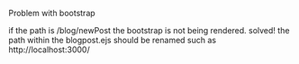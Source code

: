 Problem with bootstrap

if the path is /blog/newPost the bootstrap is not being rendered.
solved! the path within the blogpost.ejs should be renamed such as
http://localhost:3000/
